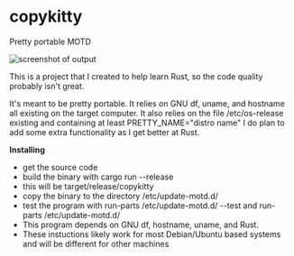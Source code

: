 # copykitty
Pretty portable MOTD

![screenshot of output](https://i.redditmedia.com/OAyJJ1VyD981CWU6n7evGaq-nN-MKHtAZBk6V5jUeuY.png?s=9443169114d152e2acd860b2fbf70341)

This is a project that I created to help learn Rust, so the code quality probably isn't great.

It's meant to be pretty portable. It relies on GNU df, uname, and hostname all existing on the target computer. It also relies on the file /etc/os-release existing and containing at least PRETTY_NAME="distro name"
I do plan to add some extra functionality as I get better at Rust.

**Installing**
 + get the source code
 + build the binary with cargo run --release
 + this will be target/release/copykitty
 + copy the binary to the directory /etc/update-motd.d/
 + test the program with run-parts /etc/update-motd.d/ --test and run-parts /etc/update-motd.d/
 + This program depends on GNU df, hostname, uname, and Rust. 
 + These instuctions likely work for most Debian/Ubuntu based systems and will be different for other machines
